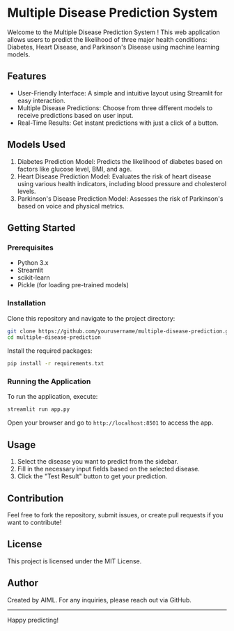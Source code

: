 # Multiple Disease Prediction System

Welcome to the Multiple Disease Prediction System  ! This web application allows users to predict the likelihood of three major health conditions: Diabetes, Heart Disease, and Parkinson's Disease using machine learning models.

## Features

- User-Friendly Interface: A simple and intuitive layout using Streamlit for easy interaction.
- Multiple Disease Predictions: Choose from three different models to receive predictions based on user input.
- Real-Time Results: Get instant predictions with just a click of a button.

## Models Used

1. Diabetes Prediction Model: Predicts the likelihood of diabetes based on factors like glucose level, BMI, and age.
2. Heart Disease Prediction Model: Evaluates the risk of heart disease using various health indicators, including blood pressure and cholesterol levels.
3. Parkinson's Disease Prediction Model: Assesses the risk of Parkinson's based on voice and physical metrics.

## Getting Started

### Prerequisites

- Python 3.x
- Streamlit
- scikit-learn
- Pickle (for loading pre-trained models)

### Installation

Clone this repository and navigate to the project directory:

```bash
git clone https://github.com/yourusername/multiple-disease-prediction.git
cd multiple-disease-prediction
```

Install the required packages:

```bash
pip install -r requirements.txt
```

### Running the Application

To run the application, execute:

```bash
streamlit run app.py
```

Open your browser and go to `http://localhost:8501` to access the app.

## Usage

1. Select the disease you want to predict from the sidebar.
2. Fill in the necessary input fields based on the selected disease.
3. Click the "Test Result" button to get your prediction.

## Contribution

Feel free to fork the repository, submit issues, or create pull requests if you want to contribute!

## License

This project is licensed under the MIT License.

## Author

Created by AIML. For any inquiries, please reach out via GitHub.

---

Happy predicting!
